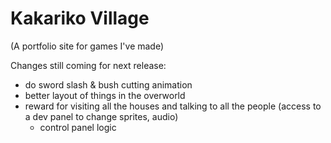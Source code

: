 Kakariko Village 
================
(A portfolio site for games I've made)

Changes still coming for next release:

- do sword slash & bush cutting animation
- better layout of things in the overworld
- reward for visiting all the houses and talking to all the people (access to a dev panel to change sprites, audio)
	- control panel logic